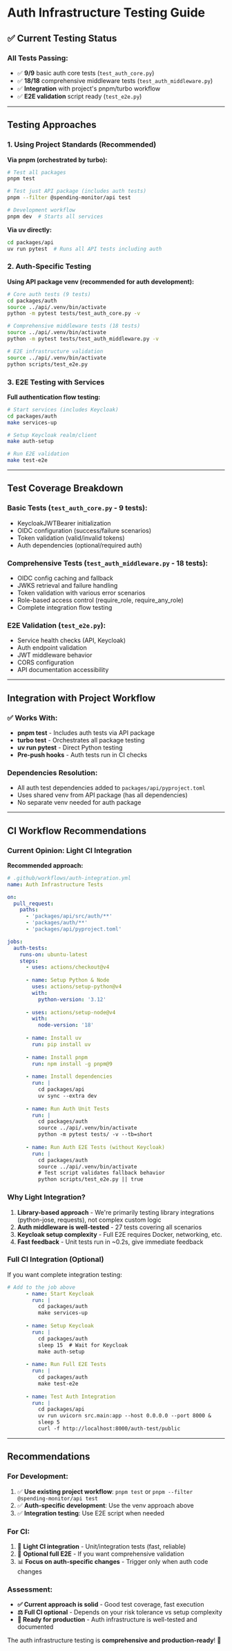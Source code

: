 # Auth Infrastructure Testing Guide

## ✅ **Current Testing Status**

### **All Tests Passing:**
- ✅ **9/9** basic auth core tests (`test_auth_core.py`) 
- ✅ **18/18** comprehensive middleware tests (`test_auth_middleware.py`)
- ✅ **Integration** with project's pnpm/turbo workflow
- ✅ **E2E validation** script ready (`test_e2e.py`)

---

## **Testing Approaches**

### **1. Using Project Standards (Recommended)**

**Via pnpm (orchestrated by turbo):**
```bash
# Test all packages
pnpm test

# Test just API package (includes auth tests)  
pnpm --filter @spending-monitor/api test

# Development workflow
pnpm dev  # Starts all services
```

**Via uv directly:**
```bash
cd packages/api
uv run pytest  # Runs all API tests including auth
```

### **2. Auth-Specific Testing**

**Using API package venv (recommended for auth development):**
```bash
# Core auth tests (9 tests)
cd packages/auth
source ../api/.venv/bin/activate
python -m pytest tests/test_auth_core.py -v

# Comprehensive middleware tests (18 tests) 
source ../api/.venv/bin/activate
python -m pytest tests/test_auth_middleware.py -v

# E2E infrastructure validation
source ../api/.venv/bin/activate  
python scripts/test_e2e.py
```

### **3. E2E Testing with Services**

**Full authentication flow testing:**
```bash
# Start services (includes Keycloak)
cd packages/auth
make services-up

# Setup Keycloak realm/client  
make auth-setup

# Run E2E validation
make test-e2e
```

---

## **Test Coverage Breakdown**

### **Basic Tests (`test_auth_core.py` - 9 tests):**
- KeycloakJWTBearer initialization
- OIDC configuration (success/failure scenarios)
- Token validation (valid/invalid tokens) 
- Auth dependencies (optional/required auth)

### **Comprehensive Tests (`test_auth_middleware.py` - 18 tests):**
- OIDC config caching and fallback
- JWKS retrieval and failure handling
- Token validation with various error scenarios
- Role-based access control (require_role, require_any_role)
- Complete integration flow testing

### **E2E Validation (`test_e2e.py`):**
- Service health checks (API, Keycloak)
- Auth endpoint validation
- JWT middleware behavior
- CORS configuration
- API documentation accessibility

---

## **Integration with Project Workflow**

### **✅ Works With:**
- **pnpm test** - Includes auth tests via API package
- **turbo test** - Orchestrates all package testing  
- **uv run pytest** - Direct Python testing
- **Pre-push hooks** - Auth tests run in CI checks

### **Dependencies Resolution:**
- All auth test dependencies added to `packages/api/pyproject.toml`
- Uses shared venv from API package (has all dependencies)
- No separate venv needed for auth package

---

## **CI Workflow Recommendations**

### **Current Opinion: Light CI Integration**

**Recommended approach:**
```yaml
# .github/workflows/auth-integration.yml
name: Auth Infrastructure Tests

on:
  pull_request:
    paths:
      - 'packages/api/src/auth/**'
      - 'packages/auth/**'
      - 'packages/api/pyproject.toml'

jobs:
  auth-tests:
    runs-on: ubuntu-latest
    steps:
      - uses: actions/checkout@v4
      
      - name: Setup Python & Node
        uses: actions/setup-python@v4
        with:
          python-version: '3.12'
      
      - uses: actions/setup-node@v4
        with:
          node-version: '18'
          
      - name: Install uv
        run: pip install uv
        
      - name: Install pnpm  
        run: npm install -g pnpm@9
        
      - name: Install dependencies
        run: |
          cd packages/api
          uv sync --extra dev
          
      - name: Run Auth Unit Tests
        run: |
          cd packages/auth
          source ../api/.venv/bin/activate
          python -m pytest tests/ -v --tb=short
          
      - name: Run Auth E2E Tests (without Keycloak)
        run: |
          cd packages/auth  
          source ../api/.venv/bin/activate
          # Test script validates fallback behavior
          python scripts/test_e2e.py || true
```

### **Why Light Integration?**

1. **Library-based approach** - We're primarily testing library integrations (python-jose, requests), not complex custom logic
2. **Auth middleware is well-tested** - 27 tests covering all scenarios
3. **Keycloak setup complexity** - Full E2E requires Docker, networking, etc.
4. **Fast feedback** - Unit tests run in ~0.2s, give immediate feedback

### **Full CI Integration (Optional)**

If you want complete integration testing:

```yaml
# Add to the job above
      - name: Start Keycloak
        run: |
          cd packages/auth
          make services-up
          
      - name: Setup Keycloak  
        run: |
          cd packages/auth
          sleep 15  # Wait for Keycloak
          make auth-setup
          
      - name: Run Full E2E Tests
        run: |
          cd packages/auth
          make test-e2e
          
      - name: Test Auth Integration
        run: |
          cd packages/api
          uv run uvicorn src.main:app --host 0.0.0.0 --port 8000 &
          sleep 5
          curl -f http://localhost:8000/auth-test/public
```

---

## **Recommendations**

### **For Development:**
1. ✅ **Use existing project workflow**: `pnpm test` or `pnpm --filter @spending-monitor/api test`
2. ✅ **Auth-specific development**: Use the venv approach above
3. ✅ **Integration testing**: Use E2E script when needed

### **For CI:**
1. 🎯 **Light CI integration** - Unit/integration tests (fast, reliable)
2. 🔄 **Optional full E2E** - If you want comprehensive validation
3. 📊 **Focus on auth-specific changes** - Trigger only when auth code changes

### **Assessment:**
- **✅ Current approach is solid** - Good test coverage, fast execution
- **⚖️ Full CI optional** - Depends on your risk tolerance vs setup complexity  
- **🚀 Ready for production** - Auth infrastructure is well-tested and documented

The auth infrastructure testing is **comprehensive and production-ready**! 🎉
